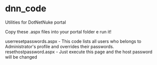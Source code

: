 dnn_code
========

Utilities for DotNetNuke portal

Copy these .aspx files into your portal folder e run it!

userresetpasswords.aspx - This code lists all users who belongs to Administrator's profile and overrides their passwords.
resethostpassword.aspx - Just execute this page and the host password will be changed